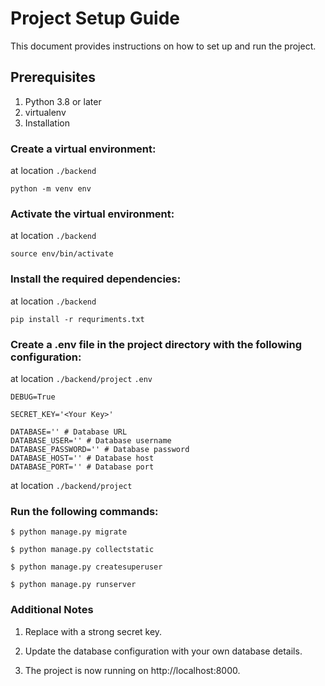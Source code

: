 # Project Setup Guide
This document provides instructions on how to set up and run the project.

## Prerequisites
1. Python 3.8 or later
2. virtualenv
3. Installation

### Create a virtual environment:
at location `./backend`

```
python -m venv env
```

### Activate the virtual environment:
at location `./backend`
```
source env/bin/activate
```

### Install the required dependencies:
at location `./backend`
``` 
pip install -r requriments.txt 
```

### Create a .env file in the project directory with the following configuration:
at location `./backend/project`
`.env`

```
DEBUG=True

SECRET_KEY='<Your Key>'

DATABASE='' # Database URL
DATABASE_USER='' # Database username
DATABASE_PASSWORD='' # Database password
DATABASE_HOST='' # Database host
DATABASE_PORT='' # Database port

```
at location `./backend/project`

### Run the following commands:
```
$ python manage.py migrate

$ python manage.py collectstatic

$ python manage.py createsuperuser

$ python manage.py runserver

```


### Additional Notes
1. Replace <Your Key> with a strong secret key.

2. Update the database configuration with your own database details.
3. The project is now running on http://localhost:8000.
